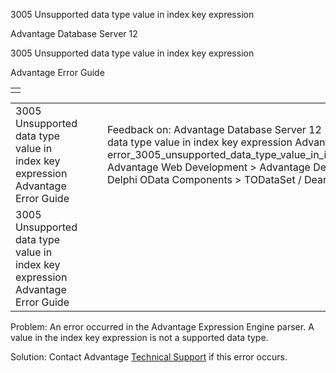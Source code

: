 3005 Unsupported data type value in index key expression




Advantage Database Server 12  

3005 Unsupported data type value in index key expression

Advantage Error Guide

|  |
| --- |
|  |

|  |  |  |  |  |
| --- | --- | --- | --- | --- |
| 3005 Unsupported data type value in index key expression  Advantage Error Guide |  |  | Feedback on: Advantage Database Server 12 - 3005 Unsupported data type value in index key expression Advantage Error Guide error\_3005\_unsupported\_data\_type\_value\_in\_index\_key\_expression Advantage Web Development > Advantage Delphi OData Client > Delphi OData Components > TODataSet / Dear Support Staff, |  |
| 3005 Unsupported data type value in index key expression  Advantage Error Guide |  |  |  |  |

Problem: An error occurred in the Advantage Expression Engine parser. A value in the index key expression is not a supported data type.

Solution: Contact Advantage [Technical Support](master_technical_support_u_s__and_canada.htm) if this error occurs.